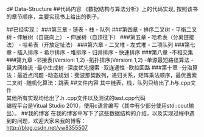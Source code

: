 d# Data-Structure
##代码内容
《数据结构与算法分析》上的代码实现,
按照该书的章节顺序，主要实现书上给出的例子。 

##已经实现：
###第三章
	- 链表
	- 栈
	- 队列
###第四章
	- 排序二叉树
	- 平衡二叉树
	- 伸展树（自底向上）
	- 伸展树（自顶往下）
###第五章
	- 哈希表（分离链接法）
	- 哈希表（开放定址法）
###第六章
	- 二叉堆
	- 左式堆
	- 二项队列
###第七章
	- 插入排序
	- 希尔排序
	- 堆排序
	- 归并排序
	- 快速排序
###第八章
	-不相交集
###第九章
	-邻接表(Versioni 1,2)
	-拓扑排序(Versioni 1,2)
	-单源最短路径算法
	-最大网络流
	-最小生成树
	-深度优先搜索
	-双连通性
	-欧拉回路
###第十章
	-分治算法：最近点问题
	-动态规划：斐波那契数列，递归关系，矩阵乘法顺序，最优搜索二叉树
	-随机化算法：跳表
##文件内容
其中链表，栈，队列只给出了.h与.cpp文件  
其他所有实现均给出了.h .cpp文件以及测试的test.cpp代码  
编程平台是Vitual Studio 2010，使用c语言编写（其中有少部分使用std::cout输出）。
##我的博客
在我的博客中写下了这些数据结构的介绍，以及实现过程中遇到的问题，欢迎大家来我的博客：  
http://blog.csdn.net/yw8355507